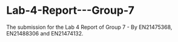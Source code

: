 # Lab-4-Report---Group-7
The submission for the Lab 4 Report of Group 7 - By EN21475368, EN21488306 and EN21474132.
